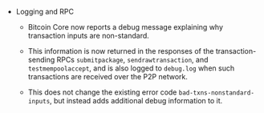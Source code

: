 - Logging and RPC

  - Bitcoin Core now reports a debug message explaining why transaction inputs are non-standard.

  - This information is now returned in the responses of the transaction-sending RPCs `submitpackage`,
   `sendrawtransaction`, and `testmempoolaccept`, and is also logged to `debug.log` when such transactions
   are received over the P2P network.

  - This does not change the existing error code `bad-txns-nonstandard-inputs`, but instead adds additional debug information to it.
